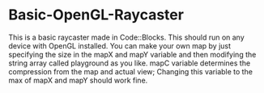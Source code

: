 # Basic-OpenGL-Raycaster
This is a basic raycaster made in Code::Blocks. This should run on any device with OpenGL installed.
You can make your own map by just specifying the size in the mapX and mapY variable and then modifying the string array called playground as you like. mapC variable determines the compression from the map and actual view; Changing this variable to the max of mapX and mapY should work fine.
